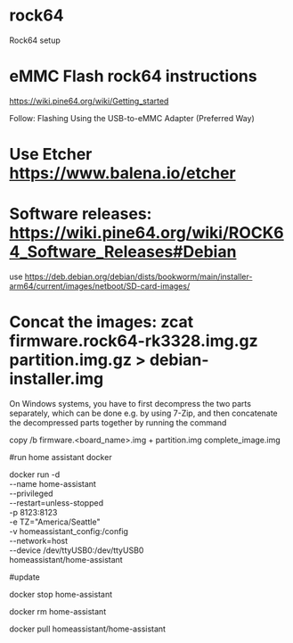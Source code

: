 # rock64
Rock64 setup


# eMMC Flash rock64 instructions
https://wiki.pine64.org/wiki/Getting_started

Follow: Flashing Using the USB-to-eMMC Adapter (Preferred Way)

# Use Etcher https://www.balena.io/etcher

# Software releases: https://wiki.pine64.org/wiki/ROCK64_Software_Releases#Debian

use https://deb.debian.org/debian/dists/bookworm/main/installer-arm64/current/images/netboot/SD-card-images/

# Concat the images: zcat firmware.rock64-rk3328.img.gz partition.img.gz > debian-installer.img

On Windows systems, you have to first decompress the two parts separately,
which can be done e.g. by using 7-Zip, and then concatenate the decompressed
parts together by running the command

  copy /b firmware.<board_name>.img + partition.img complete_image.img



#run home assistant docker 

docker run -d \
  --name home-assistant \
  --privileged \
  --restart=unless-stopped \
  -p 8123:8123 \
  -e TZ="America/Seattle" \
  -v homeassistant_config:/config \
  --network=host \
  --device /dev/ttyUSB0:/dev/ttyUSB0 \
   homeassistant/home-assistant

#update

docker stop home-assistant

docker rm home-assistant

docker pull homeassistant/home-assistant

